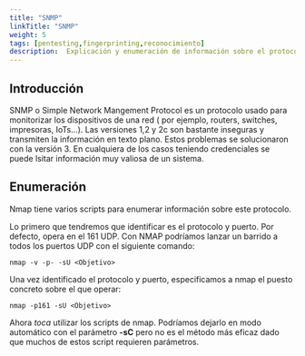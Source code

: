 ```yaml
---
title: "SNMP"
linkTitle: "SNMP"
weight: 5 
tags: [pentesting,fingerprinting,reconocimiento]
description:  Explicación y enumeración de información sobre el protocolo SNMP
---
```


## Introducción 
SNMP o Simple Network Mangement Protocol es un protocolo usado para monitorizar los dispositivos de una red ( por ejemplo, routers, switches, impresoras, IoTs...).
Las versiones 1,2 y 2c son bastante inseguras y transmiten la información en texto plano. Estos problemas se solucionaron con la versión 3.
En cualquiera de los casos teniendo credenciales se puede lsitar información muy valiosa de un sistema.


## Enumeración 
Nmap tiene varios scripts para enumerar información sobre este protocolo. 


Lo primero que tendremos que identificar es el protocolo y puerto. Por defecto, opera en el 161 UDP. Con NMAP podríamos lanzar un barrido a todos los puertos UDP con el siguiente comando:
```shell
nmap -v -p- -sU <Objetivo>
```

Una vez identificado el protocolo y puerto, especificamos a nmap el puesto concreto sobre el que operar:
```shell
nmap -p161 -sU <Objetivo>
```

Ahora *toca* utilizar los scripts de nmap. Podríamos dejarlo en modo automático con el parámetro **-sC** pero no es el método más eficaz dado que muchos de estos script requieren parámetros.

